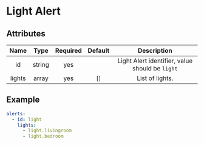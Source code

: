 # Light Alert

## Attributes

|  Name  |  Type  | Required | Default |                   Description                   |
| :----: | :----: | :------: | :-----: | :---------------------------------------------: |
|   id   | string |   yes    |         | Light Alert identifier, value should be `light` |
| lights | array  |   yes    |   []    |                 List of lights.                 |

## Example

```yaml
alerts:
  - id: light
    lights:
      - light.livingroom
      - light.bedroom
```
